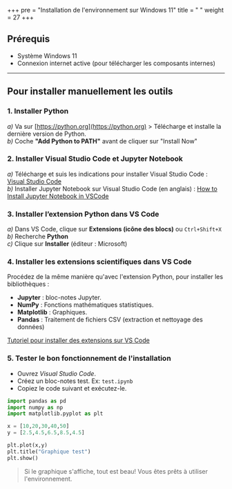 +++
pre = "Installation de l'environnement sur Windows 11"
title = " "
weight = 27
+++

## Prérequis

* Système Windows 11
* Connexion internet active (pour télécharger les composants internes)

<!--
## Installation automatisée de l'environnement

1. Téléchargez le fichier [setup_env.exe](./setup_env.exe)
> Il se trouvera dans le dossier **Téléchargements**.
2. Faites un clic-droit dessus, puis choisissez **Exécuter en tant qu'administrateur**.
![Clic-droit En tant qu'admin](./install_admin.png?width=40vw)
3. Lorsque la phrase "**Installation silencieuse de Python**" s'affiche, cela indique que Python attend que vous confirmiez vouloir poursuivre l'installation de Python. 
```powershell
== Installation de Python 3.13.5 et outils associés ==
Téléchargement de python_installer.exe depuis https://www.python.org/ftp/python/3.13.5/python-3.13.5-amd64.exe
[========================================] 100.0% (28844032/28838672 bytes)
Téléchargement terminé.

Installation silencieuse de Python
```
> Ouvrez la fenêtre d'installation de Python (si elle ne l'est pas déjà) et cliquez sur **Oui**.

![Confirmer installation Python](./python_oui.png?width=40vw)

4. Laissez aller l'installation, jusqu'à la fermeture de la fenêtre.
5. Créer un fichier .ipynb et testez le fonctionnement du code suivant:

```python
import pandas as pd
import numpy as np
import matplotlib.pyplot as plt

x = [10,20,30,40,50]
y = [2.5,4.5,6.5,8.5,4.5]

plt.plot(x,y)
plt.title("Graphique test")
plt.show()
```

> Si le graphique s'affiche, tout est beau! Vous êtes prêts à utiliser l'environnement.
-->
<!--

## Guide d’installation étape par étape

Ce guide est conçu pour faciliter l’installation complète de l’environnement de programmation Python et de l’interface de développement.
Bon courage et bonne programmation !



## **Étape 1** : Installer Python 3.13.5

1. Téléchargez ou récupérez le fichier **[python_installer.exe](./python_installer.exe)**
2. Faites un clic droit dessus puis choisissez **« Exécuter en tant qu’administrateur »**.
![Clic-droit En tant qu'admin](./install_admin.png?width=40vw)
3. à l'étape des **Options avancées**, cochez la case **« Add Python to environment variables »**. Cliquez sur ***Install***
![Variable PATH](./var_path.png?width=35vw)
3. Laissez l’installateur fonctionner jusqu’à la fin.
4. Redémarrez l'ordinateur pour confirmer l'installation.
4. Une fois redémarré, ouvrez une nouvelle fenêtre **Invite de commandes** (tapez `cmd` dans le menu **Démarrer**).
![Invite de commande](./cmd.png?height=30vw)
5. Tapez la commande suivante pour vérifier l’installation :

   ```bash
   python --version
   ```

   Vous devriez voir s’afficher :

   ```
   Python 3.13.5
   ```
6. Si tout est correct, passez à l’étape suivante.


## **Étape 2** : Installer Visual Studio Code, Jupyter Notebook et les bibliothèques scientifiques

1. Téléchargez ou récupérez le fichier **[vscode_jupyter_libs_installer.exe](./vscode_jupyter_libs_installer.exe)**.
2. Faites un clic droit dessus puis choisissez **« Exécuter en tant qu’administrateur »**.
3. Laissez le programme s’exécuter jusqu’à ce que le message de fin apparaisse.
4. Cette étape installe :

   * Visual Studio Code
   * Jupyter Notebook
   * Les bibliothèques Python `pandas`, `matplotlib`, `numpy`
5. Pour vérifier, ouvrez **Visual Studio Code** depuis le menu **Démarrer**.
6. Ouvrez un terminal intégré (Menu → Terminal → Nouveau terminal).
![Terminal](./vscode_terminal.png)

7. Tapez :

   ```bash
   jupyter notebook
   ```

   Un navigateur devrait s’ouvrir avec Jupyter Notebook.


## Conseils importants

* Toujours lancer les installateurs en **mode administrateur** (clic droit > Exécuter en tant qu’administrateur).
* Ne pas fermer les fenêtres de commandes ou PowerShell pendant l’installation.
* En cas d’erreur, noter le message d’erreur exact faites une recherche sur Internet. Si vous n'arrivez pas à résoudre le problème, contactez moi sur mes heures de disponibilité [Mon horaire](https://python-a25.netlify.app/cours/horaire/)
-->
---

## Pour installer manuellement les outils

### 1. Installer Python

   *a)* Va sur [https://python.org](https://python.org) > Télécharge et installe la dernière version de Python.  
   *b)* Coche **"Add Python to PATH"** avant de cliquer sur "Install Now"

### 2. Installer Visual Studio Code et Jupyter Notebook

   *a)* Télécharge et suis les indications pour installer Visual Studio Code : [Visual Studio Code](https://code.visualstudio.com/download)  
   *b)* Installer Jupyter Notebook sur Visual Studio Code (en anglais) : [How to Install Jupyter Notebook in VSCode](https://www.youtube.com/watch?v=xS5ZXOC4e6A&t=45s)

### 3. Installer l’extension Python dans VS Code

   *a)* Dans VS Code, clique sur **Extensions (icône des blocs)** ou `Ctrl+Shift+X`  
   *b)* Recherche **Python**  
   *c)* Clique sur **Installer** (éditeur : Microsoft)

### 4. Installer les extensions scientifiques dans VS Code

Procédez de la même manière qu'avec l'extension Python, pour installer les bibliothèques :

* **Jupyter** : bloc-notes Jupyter.
* **NumPy** : Fonctions mathématiques statistiques.
* **Matplotlib** : Graphiques.
* **Pandas** : Traitement de fichiers CSV (extraction et nettoyage des données)

[Tutoriel pour installer des extensions sur VS Code](https://www.youtube.com/watch?v=AUt8NgwMbOo)

### 5. Tester le bon fonctionnement de l'installation

* Ouvrez *Visual Studio Code*.
* Créez un bloc-notes test. Ex: `test.ipynb`
* Copiez le code suivant et exécutez-le.

```python
import pandas as pd
import numpy as np
import matplotlib.pyplot as plt

x = [10,20,30,40,50]
y = [2.5,4.5,6.5,8.5,4.5]

plt.plot(x,y)
plt.title("Graphique test")
plt.show()
```

> Si le graphique s'affiche, tout est beau! Vous êtes prêts à utiliser l'environnement.
